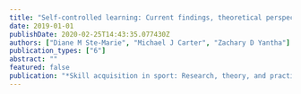 ```yaml
---
title: "Self-controlled learning: Current findings, theoretical perspectives, and future directions"
date: 2019-01-01
publishDate: 2020-02-25T14:43:35.077430Z
authors: ["Diane M Ste-Marie", "Michael J Carter", "Zachary D Yantha"]
publication_types: ["6"]
abstract: ""
featured: false
publication: "*Skill acquisition in sport: Research, theory, and practice*"
---
```


